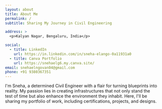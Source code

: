 ```yaml
---
layout: about
title: About Me
permalink: /
subtitle: Sharing My Journey in Civil Engineering

address: >
  <p>Kalyan Nagar, Bengaluru, India</p>

social:
  - title: LinkedIn
    url: https://in.linkedin.com/in/sneha-elango-0a11931a0
  - title: Canva Portfolio
    url: https://snehaelg6.my.canva.site/
email: snehaelngovan04@gmail.com
phone: +91 9380367351
---
```


I'm Sneha, a determined Civil Engineer with a flair for turning blueprints into reality. My passion lies in creating infrastructures that not only stand the test of time but also enhance the environment they inhabit. Here, I'll be sharing my portfolio of work, including certifications, projects, and designs.
